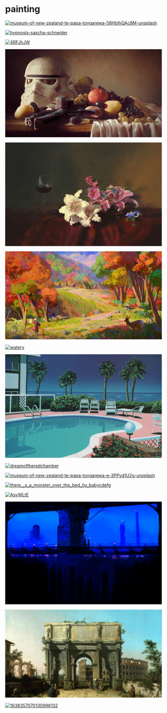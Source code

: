 # painting

<a href="museum-of-new-zealand-te-papa-tongarewa-58HblhQAc8M-unsplash.jpg"><img alt="museum-of-new-zealand-te-papa-tongarewa-58HblhQAc8M-unsplash" src="museum-of-new-zealand-te-papa-tongarewa-58HblhQAc8M-unsplash.jpg"></a>

<a href="hypnosis-sascha-schneider.png"><img alt="hypnosis-sascha-schneider" src="hypnosis-sascha-schneider.png"></a>

<a href="4RFJhJW.png"><img alt="4RFJhJW" src="4RFJhJW.png"></a>

<a href="trooper_still_life_oliver_wetter.png"><img alt="trooper_still_life_oliver_wetter" src="trooper_still_life_oliver_wetter.png"></a>

<a href="q9l67VQI-wallha.com.jpg"><img alt="q9l67VQI-wallha.com" src="q9l67VQI-wallha.com.jpg"></a>

<a href="paint.jpg"><img alt="paint" src="paint.jpg"></a>

<a href="watery.jpg"><img alt="watery" src="watery.jpg"></a>

<a href="hiroshinagai.jpg"><img alt="hiroshinagai" src="hiroshinagai.jpg"></a>

<a href="dreamoftheredchamber.jpg"><img alt="dreamoftheredchamber" src="dreamoftheredchamber.jpg"></a>

<a href="museum-of-new-zealand-te-papa-tongarewa-e-3PPyd1U2g-unsplash.jpg"><img alt="museum-of-new-zealand-te-papa-tongarewa-e-3PPyd1U2g-unsplash" src="museum-of-new-zealand-te-papa-tongarewa-e-3PPyd1U2g-unsplash.jpg"></a>

<a href="there__s_a_monster_over_the_bed_by_babycdefg.jpg"><img alt="there__s_a_monster_over_the_bed_by_babycdefg" src="there__s_a_monster_over_the_bed_by_babycdefg.jpg"></a>

<a href="AsvWLtE.jpeg"><img alt="AsvWLtE" src="AsvWLtE.jpeg"></a>

<a href="1588340899608.jpg"><img alt="1588340899608" src="1588340899608.jpg"></a>

<a href="grand_tour_main_arch.jpg"><img alt="grand_tour_main_arch" src="grand_tour_main_arch.jpg"></a>

<a href="1638357070130996132.jpg"><img alt="1638357070130996132" src="1638357070130996132.jpg"></a>

